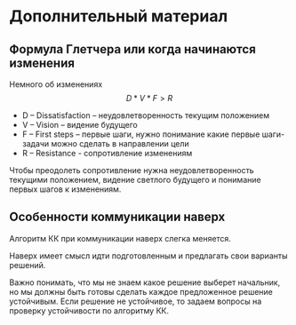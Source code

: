 # Дополнительный материал

## Формула Глетчера или когда начинаются изменения

Немного об изменениях
$$ D * V * F > R $$
- D – Dissatisfaction – неудовлетворенность текущим положением
- V – Vision – видение будущего
- F – First steps – первые шаги, нужно понимание какие первые шаги-задачи можно сделать в направлении цели
- R – Resistance - сопротивление изменениям

Чтобы преодолеть сопротивление нужна неудовлетворенность текущими положением, видение светлого будущего и понимание первых шагов к изменениям.

## Особенности коммуникации наверх

Алгоритм КК при коммуникации наверх слегка меняется.

Наверх имеет смысл идти подготовленным и предлагать свои варианты решений.

Важно понимать, что мы не знаем какое решение выберет начальник, но мы должны быть готовы сделать каждое предложенное решение устойчивым. Если решение не устойчивое, то задаем вопросы на проверку устойчивости по алгоритму КК.
